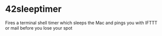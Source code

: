 # 42sleeptimer
Fires a terminal shell timer which sleeps the Mac and pings you with IFTTT or mail before you lose your spot
